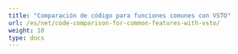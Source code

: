 ```yaml
---
title: "Comparación de código para funciones comunes con VSTO"
url: /es/net/code-comparison-for-common-features-with-vsto/
weight: 10
type: docs
---
```

